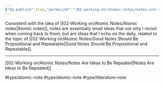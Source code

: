 ```yaml
---
{"dg-publish":true,"permalink":"/02-working-on/atomic-notes/notes-are-ideas-to-be-repeated/","title":"Notes Are Ideas to Be Repeated","tags":["type/atomic-note","type/atomic-note","type/litterature-note"],"noteIcon":"","created":"Tuesday, December 19th 2023, 3:45:00 am","updated":"2023-12-23T16:54:18.885+01:00"}
---
```


Consistent with the idea of [[02-Working on/Atomic Notes/Atomic notes\|Atomic notes]], notes are essentially small ideas that not only I revisit when coming back to them; but are ideas that I echo on the daily, related to the topic of [[02-Working on/Atomic Notes/Good Notes Should Be Propositional and Repeatable\|Good Notes Should Be Propositional and Repeatable]].


---

[[02-Working on/Atomic Notes/Notes Are Ideas to Be Repeated\|Notes Are Ideas to Be Repeated]]

#type/atomic-note #type/atomic-note #type/litterature-note

